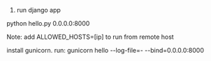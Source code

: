 1. run django app

python hello.py 0.0.0.0:8000

Note: add ALLOWED_HOSTS=[ip] to run from remote host

install gunicorn. run: gunicorn hello --log-file=- --bind=0.0.0.0:8000
